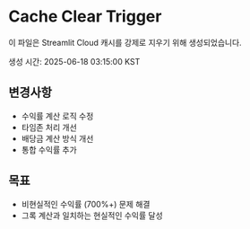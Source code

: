 # Cache Clear Trigger

이 파일은 Streamlit Cloud 캐시를 강제로 지우기 위해 생성되었습니다.

생성 시간: 2025-06-18 03:15:00 KST

## 변경사항
- 수익률 계산 로직 수정
- 타임존 처리 개선  
- 배당금 계산 방식 개선
- 통합 수익률 추가

## 목표
- 비현실적인 수익률 (700%+) 문제 해결
- 그록 계산과 일치하는 현실적인 수익률 달성 